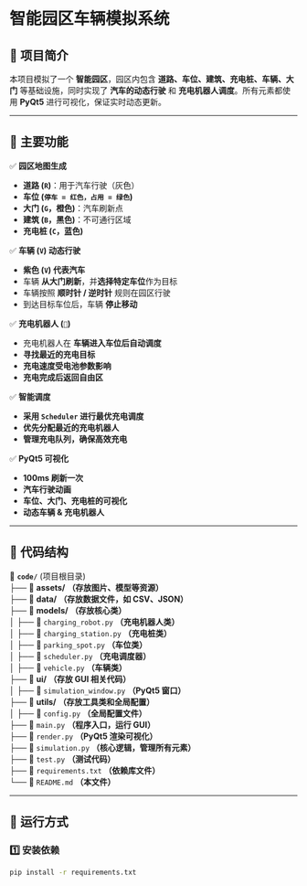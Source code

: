 # **智能园区车辆模拟系统**

## **📌 项目简介**
本项目模拟了一个 **智能园区**，园区内包含 **道路、车位、建筑、充电桩、车辆、大门** 等基础设施，同时实现了 **汽车的动态行驶** 和 **充电机器人调度**。所有元素都使用 **PyQt5** 进行可视化，保证实时动态更新。

---

## **📌 主要功能**
✅ **园区地图生成**
   - **道路 (`R`)**：用于汽车行驶（灰色）
   - **车位 (`停车 = 红色，占用 = 绿色`)**
   - **大门 (`G`，橙色)**：汽车刷新点
   - **建筑 (`B`，黑色)**：不可通行区域
   - **充电桩 (`C`，蓝色)**

✅ **车辆 (`V`) 动态行驶**
   - **紫色 (`V`) 代表汽车**
   - 车辆 **从大门刷新**，并**选择特定车位**作为目标
   - 车辆按照 **顺时针 / 逆时针** 规则在园区行驶
   - 到达目标车位后，车辆 **停止移动**

✅ **充电机器人 (`🤖`)**
   - 充电机器人在 **车辆进入车位后自动调度**
   - **寻找最近的充电目标**
   - **充电速度受电池参数影响**
   - **充电完成后返回自由区**

✅ **智能调度**
   - **采用 `Scheduler` 进行最优充电调度**
   - **优先分配最近的充电机器人**
   - **管理充电队列，确保高效充电**

✅ **PyQt5 可视化**
   - **100ms 刷新一次**
   - **汽车行驶动画**
   - **车位、大门、充电桩的可视化**
   - **动态车辆 & 充电机器人**

---

## **📌 代码结构**
📂 **`code/`**  (项目根目录)  
├── 📂 **assets/**  **（存放图片、模型等资源）**  
├── 📂 **data/**  **（存放数据文件，如 CSV、JSON）**  
├── 📂 **models/**  **（存放核心类）**  
│   ├── 📜 `charging_robot.py`  **（充电机器人类）**  
│   ├── 📜 `charging_station.py`  **（充电桩类）**  
│   ├── 📜 `parking_spot.py`  **（车位类）**  
│   ├── 📜 `scheduler.py`  **（充电调度器）**  
│   ├── 📜 `vehicle.py`  **（车辆类）**  
├── 📂 **ui/**  **（存放 GUI 相关代码）**  
│   ├── 📜 `simulation_window.py`  **（PyQt5 窗口）**  
├── 📂 **utils/**  **（存放工具类和全局配置）**  
│   ├── 📜 `config.py`  **（全局配置文件）**  
├── 📜 `main.py`  **（程序入口，运行 GUI）**  
├── 📜 `render.py`  **（PyQt5 渲染可视化）**  
├── 📜 `simulation.py`  **（核心逻辑，管理所有元素）**  
├── 📜 `test.py`  **（测试代码）**  
├── 📜 `requirements.txt`  **（依赖库文件）**  
└── 📜 `README.md`  **（本文件）**

---

## **📌 运行方式**
### **1️⃣ 安装依赖**
```bash
pip install -r requirements.txt